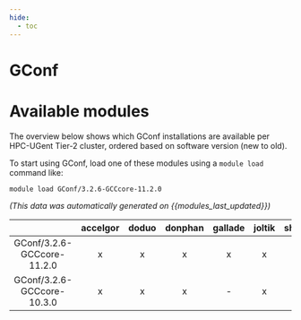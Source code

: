 ```yaml
---
hide:
  - toc
---
```


GConf
=====

# Available modules


The overview below shows which GConf installations are available per HPC-UGent Tier-2 cluster, ordered based on software version (new to old).

To start using GConf, load one of these modules using a `module load` command like:

```shell
module load GConf/3.2.6-GCCcore-11.2.0
```

*(This data was automatically generated on {{modules_last_updated}})*  

| |accelgor|doduo|donphan|gallade|joltik|shinx|skitty|
| :---: | :---: | :---: | :---: | :---: | :---: | :---: | :---: |
|GConf/3.2.6-GCCcore-11.2.0|x|x|x|x|x|-|-|
|GConf/3.2.6-GCCcore-10.3.0|x|x|x|-|x|-|-|
